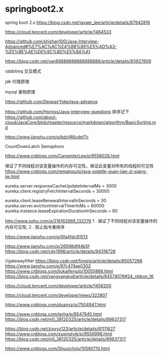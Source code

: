 # springboot2.x
spring boot 2.x
https://blog.csdn.net/javaer_lee/article/details/87942816

https://cloud.tencent.com/developer/article/1464533

https://github.com/shishan100/Java-Interview-Advanced#%E7%AC%AC%E4%B8%89%E5%AD%A3-%E5%BE%AE%E6%9C%8D%E5%8A%A1

https://blog.csdn.net/yan88888888888888888/article/details/83927609



rabbitmq 交互模式

jdk 代理原理

mysql 事物原理

https://github.com/DespairYoke/java-advance

https://github.com/Homiss/Java-interview-questions
排序记下
https://github.com/about-cloud/JavaCore/blob/master/resource/markdown/algorithm/BasicSorting.md


https://www.jianshu.com/p/bdcf46cdef7c

CountDownLatch  Semaphore

https://www.cnblogs.com/CarpenterLee/p/9558026.html

保证了不同线程对该变量操作的内存可见性。保证此变量对所有的线程的可见性
https://www.cnblogs.com/remainsu/p/java-volatile-guan-jian-zi-xiang-jie.html

eureka.server.responseCacheUpdateIntervalMs = 3000 eureka.client.registryFetchIntervalSeconds = 30000

eureka.client.leaseRenewalIntervalInSeconds = 30 eureka.server.evictionIntervalTimerInMs = 60000 eureka.instance.leaseExpirationDurationInSeconds = 90


http://www.sohu.com/a/216162666_132276
1 . 保证了不同线程对该变量操作的内存可见性;
2 . 禁止指令重排序



https://www.jianshu.com/p/0fa4fdc61513

https://www.jianshu.com/p/26598df44b5f
https://blog.csdn.net/cdy1996/article/details/94316726

//gatewayfilter
https://blog.csdn.net/forezp/article/details/85057268
https://www.jianshu.com/p/97c474ae0302
https://www.cnblogs.com/liukaifeng/p/10055866.html
https://blog.csdn.net/yangyangiud/article/details/84574078#24_ribbon_16

https://cloud.tencent.com/developer/article/1458200

https://cloud.tencent.com/developer/news/322807

https://www.cnblogs.com/duanxz/p/7504947.html


https://www.cnblogs.com/ierha/p/8547845.html
https://blog.csdn.net/m0_38120325/article/details/89637317

https://blog.csdn.net/zjxxyz123/article/details/81111627
https://www.cnblogs.com/xuxinstyle/p/9556998.html
https://blog.csdn.net/m0_38120325/article/details/89637317

https://www.cnblogs.com/Shuuichi/p/10590710.html